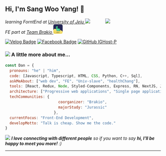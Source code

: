 <h2> Hi, I'm Sang Woo Yang! 👻 </h2>
<img align='right' src="https://avatars.githubusercontent.com/u/79236624?v=4" width="180">
<p><em> learning ForntEnd at <a href="https://www.jejunu.ac.kr/main">University of Jeju </a><img src="https://media.giphy.com/media/fYSnHlufseco8Fh93Z/giphy.gif" width="30"></br> FE part at <a href="https://admitted-morocco-a49.notion.site/ee5ba57e2fdf48feb4e84475653b0e28">Team Brakio </a><img src="https://raw.githubusercontent.com/IGhost-P/IGhost-P/bae183a0ed70e597468d8c1fee71c48e6a5f2fda/%E1%84%87%E1%85%B3%E1%84%85%E1%85%A1%E1%84%8F%E1%85%B5%E1%84%8B%E1%85%A9.svg" width="30"> 
</em></p>

[![Velog Badge](http://img.shields.io/badge/-Velog-20c997?style=flat&link=https://velog.io/@dndb3599)](https://velog.io/@dndb3599)
[![Facebook Badge](http://img.shields.io/badge/-Facebook-1877F2?style=flat&logo=facebook&link=https://www.facebook.com/groups/535091431030592)](https://www.facebook.com/groups/535091431030592)
[![GitHub IGHost-P](https://img.shields.io/github/followers/thaiane?label=follow&style=social)](https://github.com/IGhost-P)


### <img src="https://media.giphy.com/media/VgCDAzcKvsR6OM0uWg/giphy.gif" width="50"> A little more about me...  

```javascript
const Dan = {
  pronouns: "he" | "him",
  code: [Javascript, Typescript, HTML, CSS, Python, C++, Sql],
  askMeAbout: ["web dev", "FE", "Univ-slave", "healthChang"],
  tools: [React, Redux, Node, Styled-Components, Express, RN, NextJS, Jest, Story book],
  architecture: ["Progressive web applications", "Single page applications", "Serverless Architecture"],
  techCommunities: {
                        coorganizer: "Brakio",
                        majorStudy: "Jurassic"
                      },
  currentFocus: "Front-End Development",
  developMotto: "Talk is cheap. Show me the code."
}
```

<img src="https://media.giphy.com/media/LnQjpWaON8nhr21vNW/giphy.gif" width="60"> <em><b>I love connecting with different people</b> so if you want to say <b>hi, I'll be happy to meet you more!</b> :)</em>

---
